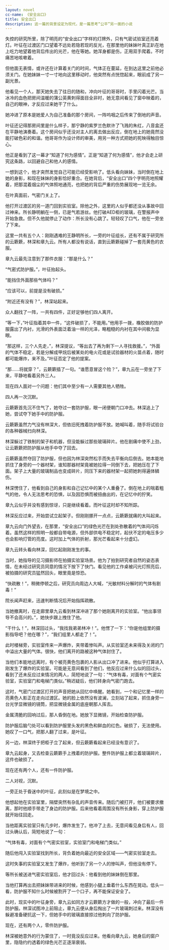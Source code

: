 ```yaml
---
layout: novel
cc-name: 《安全出口》
title: 安全出口
description: 这一篇的背景设定为现代，是一篇思考“公平”另一面的小说
---
```

失控的研究所里，除了明亮的“安全出口”字样的灯牌外，只有气密试验室还亮着灯。叶征在过渡区门口望着不远处若隐若现的反光，在那里他的妹妹叶真正趴在地上吃力地望着他背后传出的光芒，他在等她。她浑身都是伤，正用双手爬着。不时痛苦地咳嗽着。

但他面无表情，或许还在计算着关门的时间，气体正在蔓延，在到达这里之前他必须关门。在她妹妹一寸一寸地向这里移动时，他突然有点恍惚起来，眼前成了另一副光景。

他看见一个人，那天她失去了往日的随和，冲向叶征的哥哥时，手里闪着光芒。当冰冷的血色把房间温暖的蒲公英黄刺得面目全非时，她无意间看见了窗中映着的，自己的眼神，才反应过来她干了什么。

她冲进了原本是她爱人为自己准备的那个房间，一阵呜咽之后传来了倒地的声音。

叶征还记得那房间里是什么样子，那宁静的紫罗兰色默许了飞溅的朱红，八音盒还在平静地演奏着。这个房间似乎还没对主人的离去做出反应，倒在地上的她竟然没能打破色彩的和谐。他哥哥作为设计师的审美，用另一种方式把她的死映得触目惊心。

他正是看到了这一幕才“知道了何为感情”。正是“知道了何为感情”，他才会走上研究这条路，以回避自己和他人的感情。

一想到这个，他才突然发觉自己可能已经受影响了。低头看向妹妹，当时倒在地上她的身影，和现在妹妹的身影恰好重合。在她背后，“安全出口”四个字明亮地照耀着，把那混着烟尘的气体照地通亮，也把她的背后严重的伤势展现地一览无余。

在叶真面前，气密门关上了。

他打开过渡区的另一道门回到实验室。除他之外，这里的人似乎都还没从事故中回过神来。所长静明躺在一侧，已是气若游丝。他打破AED柜的玻璃，在警报声中开始急救。但不久他就停止了动作：所长没有心跳了。轻轻叹了口气，他在一旁坐了下来。

这里一共有五个人：刚刚遇难的王静明所长，一旁的叶征组长，还有不属于研究所的云簌簌，林深和章九云。所有人都没有说话，直到云簌簌碰掉了一套亮黄色的衣服。

章九云最先注意到了那件衣服：“那是什么？”

“气密式防护服。”，叶征抬起头。

“能挡住外面那些气体吗？”

“应该可以，前提是没有破损。”

“附近还有没有？”，林深站起来。

众人翻找了一阵，一共有四件，正好足够他们四人离开。

“等一下，”叶征指着其中一件，“这件破损了，不能用。”他用手一拨，橡胶做的防护服露出了内衬，光滑的外表面泛着油一样的光泽，略粗糙的内衬在其中间极为显眼。

“那这样，三个人先走，”，林深提议，“等出去了再为剩下一人寻找救援。”，“外面的气体不稳定，若是分解成甲烷后被某处的电火花或是试验器材的火苗点着，随时都可能爆炸，来不及。”叶征否定了他的提案。

“那……将就穿？”，云簌簌插了一句。“谁愿意冒这个险？”，章九云在一旁坐了下来，平静地看着另外三人。

现在四人面对一个问题：他们其中至少有一人需要其他人牺牲。

四人再一次沉默。

云簌簌首先沉不住气了，她夺过一套防护服，眼一闭便朝门口冲去。林深追上了她，尝试夺下她手中的防护服。

云簌簌虽然力气没有林深大，但依旧死拽着防护服不放。她喊叫着，随手将试验台的各种器械扫向林深。

林深躲过了铁制的架子和机器，但没能躲过那些玻璃碎片。他在剧痛中使不上劲，让云簌簌把防护服从他手中夺了回去。

云簌簌虽然夺回了防护服，但也因为林深突然松手而失去平衡向后倒去。她本能地抓住了身旁的一个器材架，谁知那器材架竟被她拉得一同倒下去，把她压在了下面。架子上大量的玻璃制品也变成碎片，同压下来的器材架一起把她刺得遍体鳞伤。

林深愣住了，他看到自己的身影和自己记忆中的某个人重叠了。倒在地上的喘着粗气的他，令人无法思考的恐惧，以及因恐惧而被扭曲出的，在记忆中的狞笑。

章九云似乎并没有感到惊讶，只是继续看着。而叶征这时却不知所踪。

林深反应过来，开始尝试立起架子。但刚刚挪开一点点，云簌簌就痛的大叫起来。

章九云向门外望去，在那里，“安全出口”的绿色光芒在到处弥散着的气体间闪烁着。虽然这样的照明一般都自带电源，但外部供电不稳定时，起伏不定的电压多少也会影响灯管的亮度。这时加上气体的折射，那光芒看起来十分虚幻。

章九云转头看向林深，回忆起刚刚发生的事。

当时，她指导的见习摄影师在拍摄实验室场景。他为了拍到研究者自然的姿态表情，在未经过研究员同意的情况下按下了快门。看见他的工作桌被闪光灯照亮后，被拍摄的研究员猛然回头，眼里竟是惊恐。

“快疏散！”，稍微停顿之后，研究员向周边人大喊，“光敏材料分解时的气体有剧毒！“

院长闻声赶来，迅速判断情况后开始指挥疏散。

当她撤离时，在走廊里章九云看到林深冲进了那个她刚离开的实验室。“他出事领导不会高兴的。”，她快步跟上拽住了他。

“干什么！”，林深回过头，“我找我弟弟林冲！”。他愣了一下：“你是他组里的摄影指导吧？他在哪？”，“我们组里人都走了！”。

此时楼梯旁，实验室传来一声爆炸，夹带着惨叫声。从实验室还未来得及关闭的门中溢出大量的气体。很快，他们离开的路被这种气体封住了。

当他们本能地远离时，有个被亮黄色包裹的人影从出口冲了进来。他似乎打算进入刚发生了爆炸的实验室。可能是无意间看到了他们，他反应过来什么似的回过头，看到了还未反应过来情况的两人，简短地说了一句：“气体有毒，对面有个气密实验室，实验室门和电梯门类似。”稍迟疑后，他们转身向气密门跑去。

这时，气密门过渡区打开的声音把她从回忆中唤醒。她看到，一个和记忆里一样的亮黄色人影正在走向过渡区。她的脸上依然没有波澜，立刻站了起来，抓住身旁一台光学显微镜的镜筒，把显微镜金属的底座朝那人挥去。

金属清脆的回响过后，那人昏倒在地。她放下显微镜，开始检查防护服。

防护服后脑勺处可以看到防护服里头发的黑色和鲜血的红色。破损了，无法使用。她叹了一口气，把那人翻了过来，是叶征。

另一边，林深终于把柜子立了起来，但云簌簌看起来已经没有意识了。

章九云起身，又去检查云簌簌手上拽着的防护服。整件防护服上都立着玻璃碎片，这件也破损了。

现在还有两个人，还有一件防护服。

二人对视，沉默。

一旁正处于昏迷中的叶征，此刻似是在梦境之中。

他想起他在实验室里，隔壁突然有杂乱的声音传来。随后门被打开，他们被要求撤离，那时他顺手带走了身边的防护服。后来他看着周围没有所长身影，穿上防护服就开始往回走。

当他距离实验室只有几步时，爆炸发生了。他冲了上去，无意间看见身后有人，回过头确认后，简短地说了一句：

“气体有毒，对面有个气密实验室，实验室门和电梯门类似。”

随后他闯入实验室找到所长，背负着她向最近的安全区域——气密实验室走去。

这时失事的实验室又发生了爆炸，他听到了另一个人的惨叫声，但他没有停下。

等所长被送进气密实验室后，他才回过头：他看到他的妹妹倒在那里。

当他打算再出去把妹妹带进来的时候，他感到小腿上垂着什么东西在晃动。低头一看，防护服不知什么时候被割开了一个口子，再不能保证安全了。

此时，现实中的叶征身旁，章九云如同方才云簌簌方才做的一般，冲向了最后一件防护服。林深试图冲上前阻止，章九云便从身后掏出了一片玻璃刺过来。林深没有躲避准备硬抗这一下，但她手中的玻璃直接掠过他刺向了防护服。

现在，还有两个人，零件防护服。

林深被她意外的行为蒙住了，一时竟没反应过来。他看向章九云，她身后的窗户里，隐隐约约透着的绿色光芒正逐渐衰弱。
